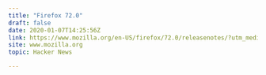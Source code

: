 ```yaml
---
title: "Firefox 72.0"
draft: false
date: 2020-01-07T14:25:56Z
link: https://www.mozilla.org/en-US/firefox/72.0/releasenotes/?utm_medium=RSS&utm_source=hune
site: www.mozilla.org
topic: Hacker News  

---
```

